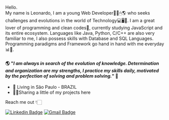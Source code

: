
Hello.  
My name is Leonardo, I am a young Web Developer🧑🏻🖱🌎 who seeks challenges and evolutions in the world of Technology💻🖥🚀. 
I am a great lover of programming and clean codes🧹, currently studying JavaScript and its entire ecosystem. Languages like Java, Python, C/C++ are also very familiar to me, I also possess skills with Database and SQL Languages. Programming paradigms and Framework go hand in hand with me everyday📊📕.

#### 🌎 "_I am always in search of the evolution of knowledge. Determination and organization are my strengths, I practice my skills daily, motivated by the perfection of solving and problem solving._" 🧠

- 📍 Living in São Paulo - BRAZIL
- 👨‍💻Sharing a little of my projects here

Reach me out 👇🏻


[
![Linkedin Badge](https://img.shields.io/badge/-LinkedIn-blue?style=flat-square&logo=Linkedin&logoColor=white&link=https://www.linkedin.com/in/leonardo-lima-de-souza/)](https://www.linkedin.com/in/leonardo-lima-de-souza/) [![Gmail Badge](https://img.shields.io/badge/-leonardo02lima@gmail.com-FFFFFF?style=flat-square&logo=Gmail&logoColor=red&link=mailto:leonardo02lima@gmail.com)](mailto:leonardo02lima@gmail.com)


<!--
**frcohenrique/frcohenrique** is a ✨ _special_ ✨ repository because its `README.md` (this file) appears on your GitHub profile.
